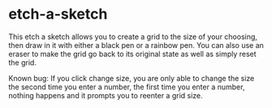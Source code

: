 # etch-a-sketch

This etch a sketch allows you to create a grid to the size of your choosing, then draw in it with either a black pen or a rainbow pen. You can also use an eraser
to make the grid go back to its original state as well as simply reset the grid.

Known bug:
If you click change size, you are only able to change the size the second time you enter a number, the first time you enter a number, nothing happens and it prompts
you to reenter a grid size.
